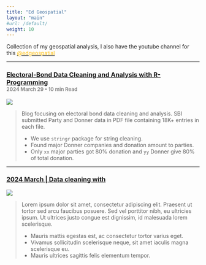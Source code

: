 ```yaml
---
title: "Ed Geospatial"
layout: "main"
#url: /default/
weight: 10
---
```


Collection of my geospatial analysis, I also have the youtube channel for this <a href="https://www.youtube.com/@edgeospatial"><font color="#ffbb00"> @edgeospatial</font> </a>

---
### [Electoral-Bond Data Cleaning and Analysis with R-Programming](/post/2024-03-25-Electoral-Bond-Analysis/index.html)<br /><font size="2" color="#888888">2024 March 29 • 10 min Read</font>

![](/post/2024-03-25-Electoral-Bond-Analysis/Cover.png)
<blockquote>
Blog focusing on electoral bond data cleaning and analysis. SBI submitted Party and Donner data in PDF file containing 18K+ entries in each file.

- We use `stringr` package for string cleaning.<br />
- Found major Donner companies and donation amount to parties.<br />
- Only `xx` major parties got 80% donation and `yy` Donner give 80% of total donation.<br />
</blockquote>

---
### [**2024 March | Data cleaning with** ](/post/xindex.html)
![](/post/2024-03-25-Electoral-Bond-Analysis/Cover.png)

<blockquote>
Lorem ipsum dolor sit amet, consectetur adipiscing elit. Praesent ut tortor sed arcu faucibus posuere. Sed vel porttitor nibh, eu ultricies ipsum. Ut ultrices justo congue est dignissim, id malesuada lorem scelerisque. 

- Mauris mattis egestas est, ac consectetur tortor varius eget.<br />
- Vivamus sollicitudin scelerisque neque, sit amet iaculis magna scelerisque eu.<br />
- Mauris ultrices sagittis felis elementum tempor.<br />
</blockquote>
